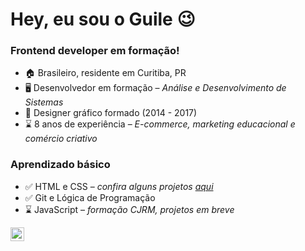 # Hey, eu sou o Guile 😉

### Frontend developer em formação!

- 🏠 Brasileiro, residente em Curitiba, PR
- 🖥️ Desenvolvedor em formação – *Análise e Desenvolvimento de Sistemas*
- 🎨 Designer gráfico formado (2014 - 2017)
- ⌛ 8 anos de experiência – *E-commerce, marketing educacional e comércio criativo*

### Aprendizado básico

- ✅ HTML e CSS – *confira alguns projetos [aqui](https://www.frontendmentor.io/profile/guilepereira/solutions)*
- ✅ Git e Lógica de Programação
- ⌛ JavaScript – *formação CJRM, projetos em breve*

<a href="https://www.linkedin.com/in/guilevpereira/">
  <img alt="Guile Pereira Linkedin" width="22px" src="./assets/linkedin.svg" />
</a>
